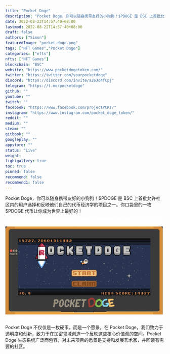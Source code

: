 ```yaml
---
title: "Pocket Doge"
description: "Pocket Doge，你可以随身携带友好的小狗狗！$PDOGE 是 BSC 上首批允许社区内的用户选择和反映他们自己的代币经济学的项目之一。"
date: 2022-08-22T14:57:40+08:00
lastmod: 2022-08-22T14:57:40+08:00
draft: false
authors: ["Simon"]
featuredImage: "pocket-doge.png"
tags: ["NFT Games","Pocket Doge"]
categories: ["nfts"]
nfts: ["NFT Games"]
blockchain: "BSC"
website: "https://www.pocketdogetoken.com/"
twitter: "https://twitter.com/yourpocketdoge"
discord: "https://discord.com/invite/a26Jd4fCpj"
telegram: "https://t.me/pocketdoge"
github: ""
youtube: ""
twitch: ""
facebook: "https://www.facebook.com/projectPCKT/"
instagram: "https://www.instagram.com/pocket_doge_token/"
reddit: ""
medium: ""
steam: ""
gitbook: ""
googleplay: ""
appstore: ""
status: "Live"
weight: 
lightgallery: true
toc: true
pinned: false
recommend: false
recommend1: false
---
```

Pocket Doge，你可以随身携带友好的小狗狗！$PDOGE 是 BSC 上首批允许社区内的用户选择和反映他们自己的代币经济学的项目之一。你口袋里的一枚 $PDOGE 代币让你成为世界上最好的！

![配图](9fcd32d7e4600f06e9409b452.png)

Pocket Doge 不仅仅是一枚硬币，而是一个愿景。在 Pocket Doge，我们致力于透明度和创新，致力于在加密领域创造一个反映这些核心价值观的空间。Pocket Doge 生态系统广泛而包容，对未来项目的愿景是支持和发展艺术家，并回馈有需要的社区。